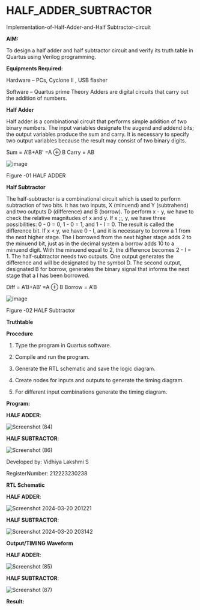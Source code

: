 # HALF_ADDER_SUBTRACTOR

Implementation-of-Half-Adder-and-Half Subtractor-circuit

**AIM:**

To design a half adder and half subtractor circuit and verify its truth table in Quartus using Verilog programming.

**Equipments Required:**

Hardware – PCs, Cyclone II , USB flasher 

Software – Quartus prime Theory Adders are digital circuits that carry out the addition of numbers.

**Half Adder**

Half adder is a combinational circuit that performs simple addition of two binary numbers. The input variables designate the augend and addend bits; the output variables produce the sum and carry. It is necessary to specify two output variables because the result may consist of two binary digits.

Sum = A’B+AB’ =A ⊕ B Carry = AB

![image](https://github.com/naavaneetha/HALF_ADDER_SUBTRACTOR/assets/154305477/bd4a0b2c-cdbc-4184-ab08-81578f121e1f)

Figure -01 HALF ADDER

**Half Subtractor**

The half-subtractor is a combinational circuit which is used to perform subtraction of two bits. It has two inputs, X (minuend) and Y (subtrahend) and two outputs D (difference) and B (borrow). To perform x - y, we have to check the relative magnitudes of x and y. If x ;;, y, we have three possibilities: 0 - 0 = 0, 1 - 0 = 1, and 1 - I = 0. The result is called the difference bit. If x < y, we have 0 - I, and it is necessary to borrow a 1 from the next higher stage. The I borrowed from the next higher stage adds 2 to the minuend bit, just as in the decimal system a borrow adds 10 to a minuend digit. With the minuend equal to 2, the difference becomes 2 - I = 1. The half-subtractor needs two outputs. One output generates the difference and will be designated by the symbol D. The second output, designated B for borrow, generates the binary signal that informs the next stage that a I has been borrowed. 

Diff = A’B+AB’ =A ⊕ B
Borrow = A’B

 ![image](https://github.com/naavaneetha/HALF_ADDER_SUBTRACTOR/assets/154305477/d76b099c-513f-4e7c-843a-e2fd028a531a)

Figure -02 HALF Subtractor

**Truthtable**

**Procedure**

1.	Type the program in Quartus software.

2.	Compile and run the program.

3.	Generate the RTL schematic and save the logic diagram.

4.	Create nodes for inputs and outputs to generate the timing diagram.

5.	For different input combinations generate the timing diagram.


**Program:**

**HALF ADDER**:

![Screenshot (84)](https://github.com/saravidhya/HALF_ADDER_SUBTRACTOR/assets/87062069/9fff8708-afbc-404e-80d0-a348bb114ac6)


**HALF SUBTRACTOR**:

![Screenshot (86)](https://github.com/saravidhya/HALF_ADDER_SUBTRACTOR/assets/87062069/0579c8df-b0ad-4446-83a8-c224cdd3ed64)



Developed by: Vidhiya Lakshmi S

RegisterNumber: 212223230238

**RTL Schematic**

**HALF ADDER**:

![Screenshot 2024-03-20 201221](https://github.com/saravidhya/HALF_ADDER_SUBTRACTOR/assets/87062069/3175890d-69b4-4641-bbea-4b30690cde52)



**HALF SUBTRACTOR**:

![Screenshot 2024-03-20 203142](https://github.com/saravidhya/HALF_ADDER_SUBTRACTOR/assets/87062069/0e674942-c997-4805-802c-ba0e9073420c)


**Output/TIMING Waveform**

**HALF ADDER**:

![Screenshot (85)](https://github.com/saravidhya/HALF_ADDER_SUBTRACTOR/assets/87062069/71b0c817-755c-49c0-a77b-80af24dc086b)

**HALF SUBTRACTOR**:

![Screenshot (87)](https://github.com/saravidhya/HALF_ADDER_SUBTRACTOR/assets/87062069/ccfc93cb-a6a3-4ce6-b8ed-056c8c9faf4f)



**Result:**
